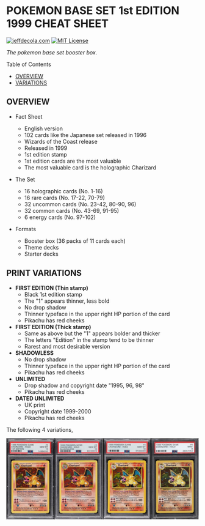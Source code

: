 # POKEMON BASE SET 1st EDITION 1999 CHEAT SHEET

[![jeffdecola.com](https://img.shields.io/badge/website-jeffdecola.com-blue)](https://jeffdecola.com)
[![MIT License](https://img.shields.io/:license-mit-blue.svg)](https://jeffdecola.mit-license.org)

_The pokemon base set booster box._

Table of Contents

* [OVERVIEW](#overview)
* [VARIATIONS](#variations)

## OVERVIEW

* Fact Sheet
  * English version
  * 102 cards like the Japanese set released in 1996
  * Wizards of the Coast release
  * Released in 1999
  * 1st edition stamp
  * 1st edition cards are the most valuable
  * The most valuable card is the holographic Charizard

* The Set
  * 16 holographic cards (No. 1-16)
  * 16 rare cards (No. 17-22, 70-79)
  * 32 uncommon cards (No. 23-42, 80-90, 96)
  * 32 common cards (No. 43-69, 91-95)
  * 6 energy cards (No. 97-102)

* Formats
  * Booster box (36 packs of 11 cards each)
  * Theme decks
  * Starter decks

## PRINT VARIATIONS

* **FIRST EDITION (Thin stamp)**
  * Black 1st edition stamp
  * The "1" appears thinner, less bold
  * No drop shadow
  * Thinner typeface in the upper right HP portion of the card
  * Pikachu has red cheeks
* **FIRST EDITION (Thick stamp)**
  * Same as above but the "1" appears bolder and thicker
  * The letters "Edition" in the stamp tend to be thinner
  * Rarest and most desirable version
* **SHADOWLESS**
  * No drop shadow
  * Thinner typeface in the upper right HP portion of the card
  * Pikachu has red cheeks
* **UNLIMITED**
  * Drop shadow and copyright date "1995, 96, 98"
  * Pikachu has red cheeks
* **DATED UNLIMITED**
  * UK print
  * Copyright date 1999-2000
  * Pikachu has red cheeks

The following 4 variations,

![IMAGE - pokemon-variations.webp - IMAGE](../../../docs/pics/other/pokemon-variations.webp)
